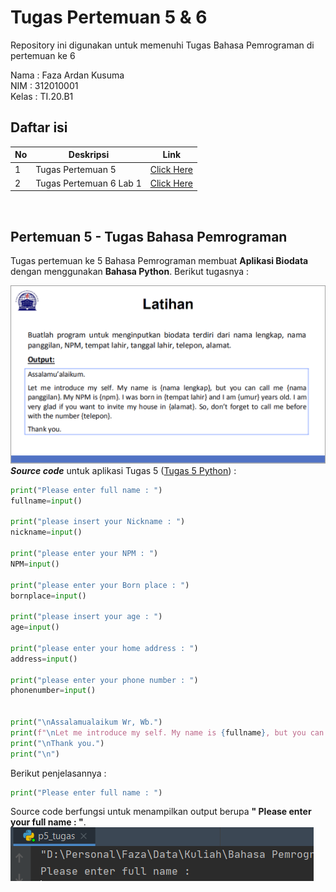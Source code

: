 # Tugas Pertemuan 5 & 6

Repository ini  digunakan untuk memenuhi Tugas Bahasa Pemrograman di pertemuan ke 6

Nama    : Faza Ardan Kusuma<br>
NIM     : 312010001<br>
Kelas   : TI.20.B1<br>

## Daftar isi
| No | Deskripsi | Link |
| ----- | ----- | ----- |
| 1 | Tugas Pertemuan 5 | [Click Here](#pertemuan-5bahasa-pemrograman) |
| 2 | Tugas Pertemuan 6 Lab 1 | [Click Here](#pertemuan-6---lab-1)
<br>

## Pertemuan 5 - Tugas Bahasa Pemrograman
Tugas pertemuan ke 5 Bahasa Pemrograman membuat **Aplikasi Biodata** dengan menggunakan **Bahasa Python**. Berikut tugasnya :
    
![GambarTugas5](Pic/Tugas-Pertemuan-5.png)
***Source code*** untuk aplikasi Tugas 5 ([Tugas 5 Python](p5_tugas.py)) :
```python
print("Please enter full name : ")
fullname=input()

print("please insert your Nickname : ")
nickname=input()

print("please enter your NPM : ")
NPM=input()

print("please enter your Born place : ")
bornplace=input()

print("please insert your age : ")
age=input()

print("please enter your home address : ")
address=input()

print("please enter your phone number : ")
phonenumber=input()


print("\nAssalamualaikum Wr, Wb.")
print(f"\nLet me introduce my self. My name is {fullname}, but you can call me {nickname}. My NPM is {NPM}. I was Born in {bornplace} and i am {age} years old. I am very glad if you want to invite my house in {address}. So, don't forget to call me before with the number {phonenumber}.")
print("\nThank you.")
print("\n")
```

Berikut penjelasannya : <br>
```python
print("Please enter full name : ")
```
Source code berfungsi untuk menampilkan output berupa **" Please enter your full name : "**.
![inputfullname](Pic/inputfullname.png)
